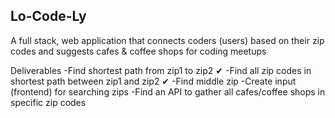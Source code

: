 ## Lo-Code-Ly ##

A full stack, web application that connects coders (users) based on their zip codes and suggests cafes & coffee shops for coding meetups


Deliverables
 -Find shortest path from zip1 to zip2  ✔
 -Find all zip codes in shortest path between zip1 and zip2 ✔
 -Find middle zip
 -Create input (frontend) for searching zips
 -Find an API to gather all cafes/coffee shops in specific zip codes

